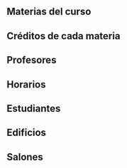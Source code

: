 ## Materias del curso

## Créditos de cada materia

## Profesores

## Horarios

## Estudiantes

## Edificios

## Salones

